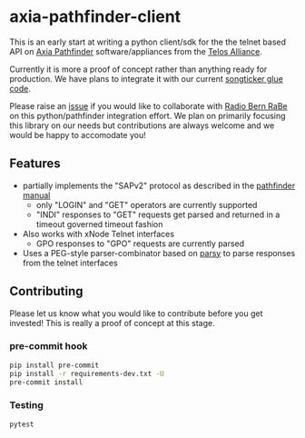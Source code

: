 # axia-pathfinder-client

This is an early start at writing a python client/sdk for the the telnet based API on [Axia Pathfinder](https://www.telosalliance.com/Axia/Pathfinder-Routing-Control) software/appliances from the [Telos Alliance](https://www.telosalliance.com).

Currently it is more a proof of concept rather than anything ready for production. We have plans to integrate it with our current [songticker glue code](https://github.com/radiorabe/nowplaying).

Please raise an [issue](https://github.com/radiorabe/axia-pathfinder-client/issues) if you would like to collaborate with [Radio Bern RaBe](https://www.rabe.ch) on this python/pathfinder integration effort. We plan on primarily focusing this library on our needs but contributions are always welcome and we would be happy to accomodate you!

## Features

* partially implements the "SAPv2" protocol as described in the [pathfinder manual](https://www.telosalliance.com/images/Axia%20Products/Pathfinder%20PC/Support%20Files/PathFinder%20PC%20Manual-5.00.pdf)
  * only "LOGIN" and "GET" operators are currently supported
  * "INDI" responses to "GET" requests get parsed and returned in a timeout governed timeout fashion
* Also works with xNode Telnet interfaces
  * GPO responses to "GPO" requests are currently parsed
* Uses a PEG-style parser-combinator based on [parsy](https://github.com/python-parsy/parsy) to parse responses from the telnet interfaces

## Contributing

Please let us know what you would like to contribute before you get invested! This is really a proof of concept at this stage.

### pre-commit hook

```bash
pip install pre-commit
pip install -r requirements-dev.txt -U
pre-commit install
```

### Testing

```bash
pytest
```
